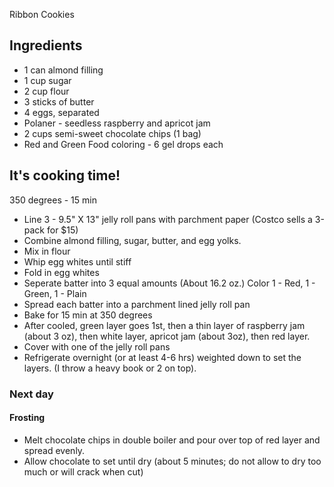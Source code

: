 Ribbon Cookies

## Ingredients
- 1 can almond filling
- 1 cup sugar
- 2 cup flour
- 3 sticks of butter
- 4 eggs, separated
- Polaner - seedless raspberry and apricot jam
- 2 cups semi-sweet chocolate chips (1 bag)
- Red and Green Food coloring - 6 gel drops each

## It's cooking time!
350 degrees - 15 min 

- Line 3 - 9.5" X 13" jelly roll pans with parchment paper (Costco sells a 3-pack for $15)
- Combine almond filling, sugar, butter, and egg yolks. 
- Mix in flour
- Whip egg whites until stiff
- Fold in egg whites
- Seperate batter into 3 equal amounts (About 16.2 oz.) Color 1 - Red, 1 - Green, 1 - Plain
- Spread each batter into a parchment lined jelly roll pan
- Bake for 15 min at 350 degrees
- After cooled, green layer goes 1st, then a thin layer of raspberry jam (about 3 oz), then white layer, apricot jam (about 3oz), then red layer.
- Cover with one of the jelly roll pans
- Refrigerate overnight (or at least 4-6 hrs) weighted down to set the layers. (I throw a heavy book or 2 on top).

### Next day

#### Frosting
- Melt chocolate chips in double boiler and pour over top of red layer and spread evenly. 
- Allow chocolate to set until dry (about 5 minutes; do not allow to dry too much or will crack when cut) 





